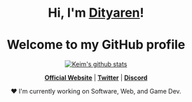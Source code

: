 
<h1 align="center">Hi, I'm <a href="https://github.com/dityaren">Dityaren</a>!</h1>
<h1 align="center">Welcome to my GitHub profile</h1>

<p align="center">
  <a href="https://github.com/dityaren"><img src="https://github-readme-stats.vercel.app/api?username=dityaren&hide_border=true&show_icons=true" alt="Keim's github stats"></a>
</p>

<p align="center">
  <strong><a href="#">Official Website</a></strong> |
  <strong><a href="https://twitter.com/dityaren">Twitter</a></strong> |
  <strong><a href="https://discord.gg/ZDnKQ3xp">Discord</a></strong>
</p>

<p align="center">❤ I'm currently working on Software, Web, and Game Dev.</p>
